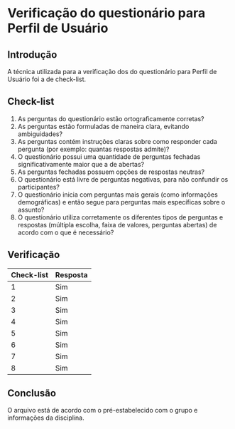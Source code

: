 # Verificação do questionário para Perfil de Usuário
## Introdução
A técnica utilizada para a verificação dos do questionário para Perfil de Usuário foi a de check-list. 

## Check-list 
1) As perguntas do questionário estão ortograficamente corretas? 
2) As perguntas estão formuladas de maneira clara, evitando ambiguidades?
3) As perguntas contém instruções claras sobre como responder cada pergunta (por exemplo: quantas respostas admite)?
4) O questionário possui uma quantidade de perguntas fechadas significativamente maior que a de abertas?
5) As perguntas fechadas possuem opções de respostas neutras?
6) O questionário está livre de perguntas negativas, para não confundir os participantes?
7) O questionário inicia com perguntas mais gerais (como informações demográficas) e então segue para perguntas mais específicas sobre o assunto?
8) O questionário utiliza corretamente os diferentes tipos de perguntas e respostas (múltipla escolha, faixa de valores, perguntas abertas)
de acordo com o que é necessário?

## Verificação

| Check-list | Resposta |
|---|---|
| 1 | Sim |
| 2 | Sim |
| 3 | Sim |
| 4 | Sim |
| 5 | Sim |
| 6 | Sim |
| 7 | Sim |
| 8 | Sim |

## Conclusão
O arquivo está de acordo com o pré-estabelecido com o grupo e informações da disciplina.
